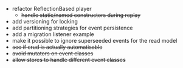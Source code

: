 
* refactor ReflectionBased player
    * ~~handle static/named constructors during replay~~
* add versioning for locking
* add partitioning strategies for event persistence
* add a migration listener example
* make it possible to ignore superseeded events for the read model
* ~~see if crud is actually automatisable~~
* ~~avoid mutators on event classes~~
* ~~allow stores to handle different event classes~~
